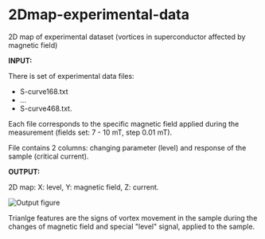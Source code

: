 # 2Dmap-experimental-data
2D map of experimental dataset (vortices in superconductor affected by magnetic field)

__INPUT:__

There is set of experimental data files: 

- S-curve168.txt 
- ...
- S-curve468.txt.

Each file corresponds to the specific magnetic field applied during the measurement (fields set: 7 - 10 mT, step 0.01 mT).

File contains 2 columns: changing parameter (level) and response of the sample (critical current).

__OUTPUT:__

2D map: X: level, Y: magnetic field, Z: current.


![Output figure](https://github.com/andr-nau/2Dmap-vortex-experiment/blob/master/Final_2Dmap.png "Sample result")

Trianlge features are the signs of vortex movement in the sample during the changes of magnetic field and special "level" signal, applied to the sample.
